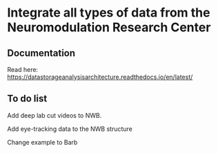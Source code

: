 

# Integrate all types of data from the Neuromodulation Research Center

## Documentation

Read here: https://datastorageanalysisarchitecture.readthedocs.io/en/latest/


## To do list
Add  deep lab cut videos to NWB.

Add  eye-tracking data to the NWB structure

Change example to Barb
